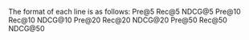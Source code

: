 The format of each line is as follows:
  Pre@5     Rec@5     NDCG@5
  Pre@10    Rec@10   NDCG@10
  Pre@20    Rec@20   NDCG@20
  Pre@50    Rec@50   NDCG@50